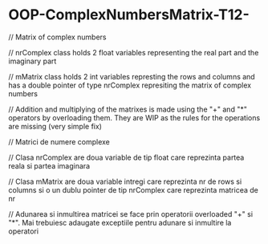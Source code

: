 # OOP-ComplexNumbersMatrix-T12-

// Matrix of complex numbers 

// nrComplex class holds 2 float variables representing the real part and the imaginary part

// mMatrix class holds 2 int variables represting the rows and columns and has a double pointer of type nrComplex represiting the matrix of complex numbers

// Addition and multiplying of the matrixes is made using the "+" and "*" operators by overloading them. They are WIP as the rules for the operations are missing (very simple fix)

// Matrici de numere complexe

// Clasa nrComplex are doua variable de tip float care reprezinta partea reala si partea imaginara

// Clasa mMatrix are doua variable intregi care reprezinta nr de rows si columns si o un dublu pointer de tip nrComplex care reprezinta matricea de nr

// Adunarea si inmultirea matricei se face prin operatorii overloaded "+" si "*". Mai trebuiesc adaugate exceptiile pentru adunare si inmultire la operatori
